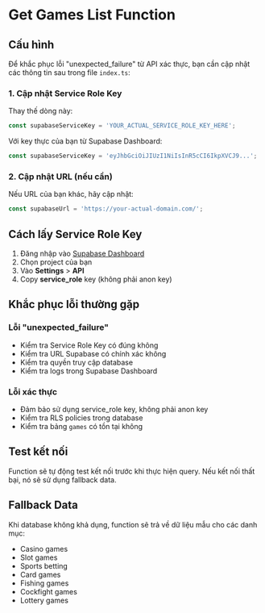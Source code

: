 # Get Games List Function

## Cấu hình

Để khắc phục lỗi "unexpected_failure" từ API xác thực, bạn cần cập nhật các thông tin sau trong file `index.ts`:

### 1. Cập nhật Service Role Key

Thay thế dòng này:
```typescript
const supabaseServiceKey = 'YOUR_ACTUAL_SERVICE_ROLE_KEY_HERE';
```

Với key thực của bạn từ Supabase Dashboard:
```typescript
const supabaseServiceKey = 'eyJhbGciOiJIUzI1NiIsInR5cCI6IkpXVCJ9...';
```

### 2. Cập nhật URL (nếu cần)

Nếu URL của bạn khác, hãy cập nhật:
```typescript
const supabaseUrl = 'https://your-actual-domain.com/';
```

## Cách lấy Service Role Key

1. Đăng nhập vào [Supabase Dashboard](https://app.supabase.com)
2. Chọn project của bạn
3. Vào **Settings** > **API**
4. Copy **service_role** key (không phải anon key)

## Khắc phục lỗi thường gặp

### Lỗi "unexpected_failure"
- Kiểm tra Service Role Key có đúng không
- Kiểm tra URL Supabase có chính xác không
- Kiểm tra quyền truy cập database
- Kiểm tra logs trong Supabase Dashboard

### Lỗi xác thực
- Đảm bảo sử dụng service_role key, không phải anon key
- Kiểm tra RLS policies trong database
- Kiểm tra bảng `games` có tồn tại không

## Test kết nối

Function sẽ tự động test kết nối trước khi thực hiện query. Nếu kết nối thất bại, nó sẽ sử dụng fallback data.

## Fallback Data

Khi database không khả dụng, function sẽ trả về dữ liệu mẫu cho các danh mục:
- Casino games
- Slot games  
- Sports betting
- Card games
- Fishing games
- Cockfight games
- Lottery games
